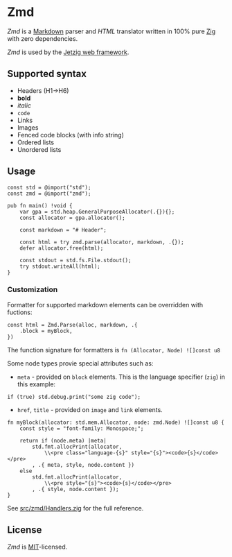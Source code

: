 # Zmd

_Zmd_ is a [Markdown](https://en.wikipedia.org/wiki/Markdown) parser and _HTML_ translator written in 100% pure [Zig](https://ziglang.org/) with zero dependencies.

_Zmd_ is used by the [Jetzig web framework](https://www.jetzig.dev/).

## Supported syntax

* Headers (H1->H6)
* **bold**
* _italic_
* `code`
* Links
* Images
* Fenced code blocks (with info string)
* Ordered lists
* Unordered lists

## Usage

```zig
const std = @import("std");
const zmd = @import("zmd");

pub fn main() !void {
    var gpa = std.heap.GeneralPurposeAllocator(.{}){};
    const allocator = gpa.allocator();

    const markdown = "# Header";

    const html = try zmd.parse(allocator, markdown, .{});
    defer allocator.free(html);

    const stdout = std.fs.File.stdout();
    try stdout.writeAll(html);
}
```

### Customization
Formatter for supported markdown elements can be overridden with fuctions:
```zig
const html = Zmd.Parse(alloc, markdown, .{
    .block = myBlock,
})

```
The function signature for formatters is `fn (Allocator, Node) ![]const u8`

Some node types provie special attributes such as:

* `meta` - provided on `block` elements. This is the language specifier (`zig`) in this example:
```zig
if (true) std.debug.print("some zig code");
```
* `href`, `title` - provided on `image` and `link` elements.

```zig
fn myBlock(allocator: std.mem.Allocator, node: zmd.Node) ![]const u8 {
    const style = "font-family: Monospace;";

    return if (node.meta) |meta|
        std.fmt.allocPrint(allocator,
            \\<pre class="language-{s}" style="{s}"><code>{s}</code></pre>
        , .{ meta, style, node.content })
    else
        std.fmt.allocPrint(allocator,
            \\<pre style="{s}"><code>{s}</code></pre>
        , .{ style, node.content });
}
```

See [src/zmd/Handlers.zig](src/zmd/Handlers.zig) for the full reference.

## License

_Zmd_ is [MIT](LICENSE)-licensed.
